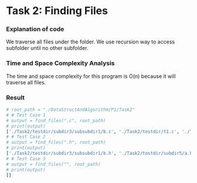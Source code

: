 # Task 2: Finding Files

### Explanation of code
We traverse all files under the folder. We use recursion way to access subfolder until no other subfolder.

### Time and Space Complexity Analysis
The time and space complexity for this program is O(n) because it will traverse all files.

### Result
```python
# root_path = "./DataStructAndAlgorithm/P1/Task2"
# # Test Case 1
# output = find_files(".c", root_path)
# print(output)
['./Task2/testdir/subdir3/subsubdir1/b.c', './Task2/testdir/t1.c', './Task2/testdir/subdir5/a.c', './Task2/testdir/subdir1/a.c']
# # Test Case 2
# output = find_files(".h", root_path)
# print(output)
['./Task2/testdir/subdir3/subsubdir1/b.h', './Task2/testdir/subdir5/a.h', './Task2/testdir/t1.h', './Task2/testdir/subdir1/a.h']
# # Test Case 3
# output = find_files("", root_path)
# print(output)
[]
```